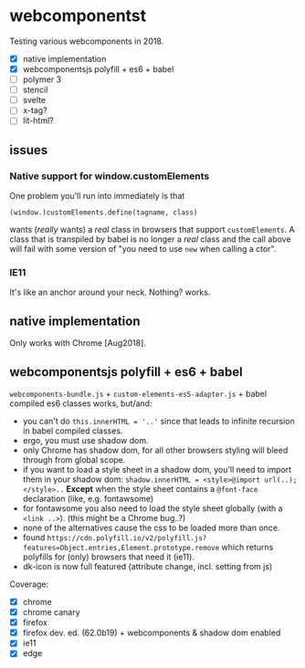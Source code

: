 # webcomponentst

Testing various webcomponents in 2018.

- [x] native implementation
- [x] webcomponentsjs polyfill + es6 + babel
- [ ] polymer 3
- [ ] stencil
- [ ] svelte
- [ ] x-tag?
- [ ] lit-html?

## issues
### Native support for window.customElements
One problem you'll run into immediately is that 

    (window.)customElements.define(tagname, class)

wants (_really_ wants) a _real_ class in browsers that support `customElements`.  A class that is transpiled 
by babel is no longer a _real_ class and the call above will fail with some version of "you need to use `new` 
when calling a ctor".

### IE11
It's like an anchor around your neck. Nothing? works.

## native implementation
Only works with Chrome [Aug2018].

## webcomponentsjs polyfill + es6 + babel

`webcomponents-bundle.js` + `custom-elements-es5-adapter.js` + babel compiled es6 classes works, but/and:
 
 - you can't do `this.innerHTML = '..'` since that leads to infinite recursion in babel compiled classes.
 - ergo, you must use shadow dom.
 - only Chrome has shadow dom, for all other browsers styling will bleed through from global scope.
 - if you want to load a style sheet in a shadow dom, you'll need to import them in your shadow 
   dom: `shadow.innerHTML = <style>@import url(..);</style>..` **Except** when the style sheet contains a 
   `@font-face` declaration (like, e.g. fontawsome)
 - for fontawsome you also need to load the style sheet globally (with a `<link ..>`). (this might be a Chrome bug..?)
 - none of the alternatives cause the css to be loaded more than once. 
 - found `https://cdn.polyfill.io/v2/polyfill.js?features=Object.entries,Element.prototype.remove` which 
   returns polyfills for (only) browsers that need it (ie11).
 - dk-icon is now full featured (attribute change, incl. setting from js) 

Coverage:
- [x] chrome
- [x] chrome canary
- [x] firefox
- [x] firefox dev. ed. (62.0b19) + webcomponents & shadow dom enabled
- [x] ie11
- [x] edge
